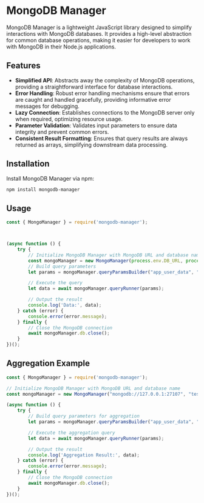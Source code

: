 # MongoDB Manager

MongoDB Manager is a lightweight JavaScript library designed to simplify interactions with MongoDB databases. It provides a high-level abstraction for common database operations, making it easier for developers to work with MongoDB in their Node.js applications.

## Features

- **Simplified API**: Abstracts away the complexity of MongoDB operations, providing a straightforward interface for database interactions.
- **Error Handling**: Robust error handling mechanisms ensure that errors are caught and handled gracefully, providing informative error messages for debugging.
- **Lazy Connection**: Establishes connections to the MongoDB server only when required, optimizing resource usage.
- **Parameter Validation**: Validates input parameters to ensure data integrity and prevent common errors.
- **Consistent Result Formatting**: Ensures that query results are always returned as arrays, simplifying downstream data processing.

## Installation

Install MongoDB Manager via npm:

```bash
npm install mongodb-manager
```


## Usage

```javascript
const { MongoManager } = require('mongodb-manager');



(async function () {
    try {
        // Initialize MongoDB Manager with MongoDB URL and database name
        const mongoManager = new MongoManager(process.env.DB_URL, process.env.DB_NAME);
        // Build query parameters
        let params = mongoManager.queryParamsBuilder("app_user_data", "find", { id: "1234" });

        // Execute the query
        let data = await mongoManager.queryRunner(params);

        // Output the result
        console.log('Data:', data);
    } catch (error) {
        console.error(error.message);
    } finally {
        // Close the MongoDB connection
        await mongoManager.db.close();
    }
})();

```

## Aggregation Example

```javascript
const { MongoManager } = require('mongodb-manager');

// Initialize MongoDB Manager with MongoDB URL and database name
const mongoManager = new MongoManager("mongodb://127.0.0.1:27107", "test");

(async function () {
    try {
        // Build query parameters for aggregation
        let params = mongoManager.queryParamsBuilder("app_user_data", "aggregate", [{$match:{ id: "1234" }}]); // insertmany or aggregation must be an array....

        // Execute the aggregation query
        let data = await mongoManager.queryRunner(params);

        // Output the result
        console.log('Aggregation Result:', data);
    } catch (error) {
        console.error(error.message);
    } finally {
        // Close the MongoDB connection
        await mongoManager.db.close();
    }
})();
```
